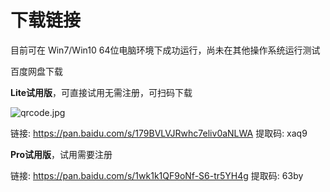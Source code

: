 # 下载链接

目前可在 Win7/Win10 64位电脑环境下成功运行，尚未在其他操作系统运行测试

百度网盘下载

**Lite试用版**，可直接试用无需注册，可扫码下载

![qrcode.jpg](https://i.loli.net/2020/05/17/uDWN1ts3gZVS8cm.jpg)

链接: https://pan.baidu.com/s/179BVLVJRwhc7eliv0aNLWA 提取码: xaq9

**Pro试用版**，试用需要注册

链接: https://pan.baidu.com/s/1wk1k1QF9oNf-S6-tr5YH4g 提取码: 63by